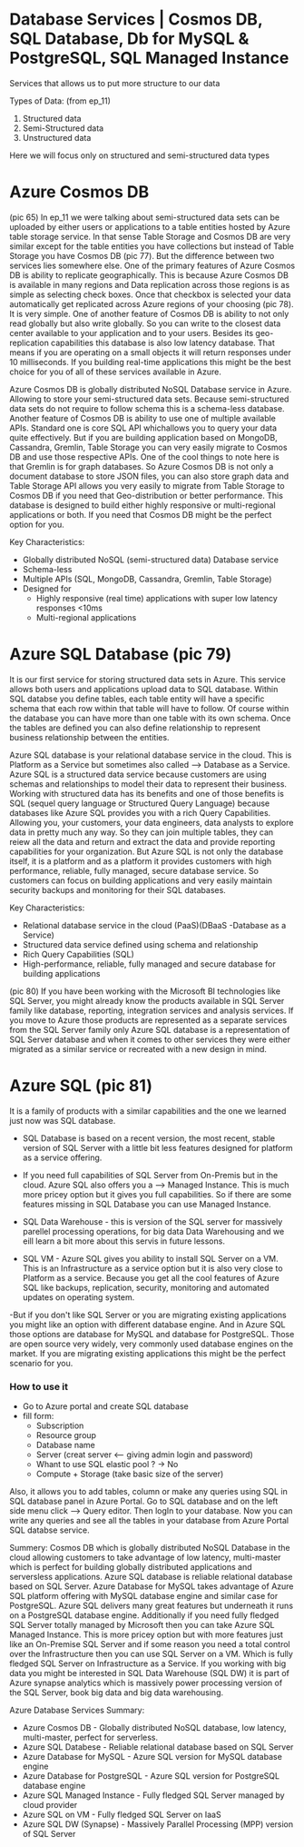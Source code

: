 # Database Services | Cosmos DB, SQL Database, Db for MySQL & PostgreSQL, SQL Managed Instance

Services that allows us to put more structure to our data

Types of Data: (from ep_11)

1. Structured data
2. Semi-Structured data
3. Unstructured data

Here we will focus only on structured and semi-structured data types

# Azure Cosmos DB

(pic 65) In ep_11 we were talking about semi-structured data sets can be uploaded by either users or applications to a table entities hosted by Azure table storage service. In that sense Table Storage and Cosmos DB are very similar except for the table entities you have collections but instead of Table Storage you have Cosmos DB (pic 77). But the difference between two services lies somewhere else.
One of the primary features of Azure Cosmos DB is ability to replicate geographically. This is because Azure Cosmos DB is available in many regions and Data replication across those regions is as simple as selecting check boxes. Once that checkbox is selected your data automatically get replicated across Azure regions of your choosing (pic 78). It is very simple. One of another feature of Cosmos DB is ability to not only read globally but also write globally. So you can write to the closest data center available to your application and to your users. Besides its geo-replication capabilities this database is also low latency database. That means if you are operating on a small objects it will return responses under 10 milliseconds. If you building real-time applications this might be the best choice for you of all of these services available in Azure.

Azure Cosmos DB is globally distributed NoSQL Database service in Azure. Allowing to store your semi-structured data sets. Because semi-structured data sets do not require to follow schema this is a schema-less database. Another feature of Cosmos DB is ability to use one of multiple available APIs. Standard one is core SQL API whichallows you to query your data quite effectively. But if you are building application based on MongoDB, Cassandra, Gremlin, Table Storage you can very easily migrate to Cosmos DB and use those respective APIs. One of the cool things to note here is that Gremlin is for graph databases. So Azure Cosmos DB is not only a document database to store JSON files, you can also store graph data and Table Storage API allows you very easily to migrate from Table Storage to Cosmos DB if you need that Geo-distribution or better performance. This database is designed to build either highly responsive or multi-regional applications or both. If you need that Cosmos DB might be the perfect option for you.

Key Characteristics:

- Globally distributed NoSQL (semi-structured data) Database service
- Schema-less
- Multiple APIs (SQL, MongoDB, Cassandra, Gremlin, Table Storage)
- Designed for
  - Highly responsive (real time) applications with super low latency responses <10ms
  - Multi-regional applications

# Azure SQL Database (pic 79)

It is our first service for storing structured data sets in Azure. This service allows both users and applications upload data to SQL database. Within SQL databse you define tables, each table entity will have a specific schema that each row within that table will have to follow. Of course within the database you can have more than one table with its own schema. Once the tables are defined you can also define relationship to represent business relationship between the entities.

Azure SQL database is your relational database service in the cloud. This is Platform as a Service but sometimes also called --> Database as a Service. Azure SQL is a structured data service because customers are using schemas and relationships to model their data to represent their business. Working with structured data has its benefits and one of those benefits is SQL (sequel query language or Structured Query Language) because databases like Azure SQL provides you with a rich Query Capabilities. Allowing you, your customers, your data engineers, data analysts to explore data in pretty much any way. So they can join multiple tables, they can reiew all the data and return and extract the data and provide reporting capabilities for your organization. But Azure SQL is not only the database itself, it is a platform and as a platform it provides customers with high performance, reliable, fully managed, secure database service. So customers can focus on building applications and very easily maintain security backups and monitoring for their SQL databases.

Key Characteristics:

- Relational database service in the cloud (PaaS)(DBaaS -Database as a Service)
- Structured data service defined using schema and relationship
- Rich Query Capabilities (SQL)
- High-performance, reliable, fully managed and secure database for building applications

(pic 80) If you have been working with the Microsoft BI technologies like SQL Server, you might already know the products available in SQL Server family like database, reporting, integration services and analysis services. If you move to Azure those products are represented as a separate services from the SQL Server family only Azure SQL database is a representation of SQL Server database and when it comes to other services they were either migrated as a similar service or recreated with a new design in mind.

# Azure SQL (pic 81)

It is a family of products with a similar capabilities and the one we learned just now was SQL database.

- SQL Database is based on a recent version, the most recent, stable version of SQL Server with a little bit less features designed for platform as a service offering.

- If you need full capabilities of SQL Server from On-Premis but in the cloud. Azure SQL also offers you a --> Managed Instance. This is much more pricey option but it gives you full capabilities. So if there are some features missing in SQL Database you can use Managed Instance.

- SQL Data Warehouse - this is version of the SQL server for massively parellel processing operations, for big data Data Warehousing and we eill learn a bit more about this servis in future lessons.

- SQL VM - Azure SQL gives you ability to install SQL Server on a VM. This is an Infrastructure as a service option but it is also very close to Platform as a service. Because you get all the cool features of Azure SQL like backups, replication, security, monitoring and automated updates on operating system.

-But if you don't like SQL Server or you are migrating existing applications you might like an option with different database engine. And in Azure SQL those options are database for MySQL and database for PostgreSQL. Those are open source very widely, very commonly used database engines on the market. If you are migrating existing applications this might be the perfect scenario for you.

### How to use it

- Go to Azure portal and create SQL database
- fill form:
  - Subscription
  - Resource group
  - Database name
  - Server (creat server <-- giving admin login and password)
  - Whant to use SQL elastic pool ? -> No
  - Compute + Storage (take basic size of the server)

Also, it allows you to add tables, column or make any queries using SQL in SQL database panel in Azure Portal. Go to SQL database and on the left side menu click --> Query editor. Then logIn to your database. Now you can write any queries and see all the tables in your database from Azure Portal SQL databse service.

Summery:
Cosmos DB which is globally distributed NoSQL Database in the cloud allowing customers to take advantage of low latency, multi-master which is perfect for building globally distributed applications and serversless applications. Azure SQL database is reliable relational database based on SQL Server. Azure Database for MySQL takes advantage of Azure SQL platform offering with MySQL database engine and similar case for PostgreSQL. Azure SQL delivers many great features but underneath it runs on a PostgreSQL database engine. Additionally if you need fully fledged SQL Server totally managed by Microsoft then you can take Azure SQL Managed Instance. This is more pricey option but with more features just like an On-Premise SQL Server and if some reason you need a total control over the Infrastructure then you can use SQL Server on a VM. Which is fully fledged SQL Server on Infrastructure as a Service. If you working with big data you might be interested in SQL Data Warehouse (SQL DW) it is part of Azure synapse analytics which is massively power processing version of the SQL Server, book big data and big data warehousing.

Azure Database Services Summary:

- Azure Cosmos DB - Globally distributed NoSQL database, low latency, multi-master, perfect for serverless.
- Azure SQL Databese - Reliable relational database based on SQL Server
- Azure Database for MySQL - Azure SQL version for MySQL database engine
- Azure Database for PostgreSQL - Azure SQL version for PostgreSQL database engine
- Azure SQL Managed Instance - Fully fledged SQL Server managed by cloud provider
- Azure SQL on VM - Fully fledged SQL Server on IaaS
- Azure SQL DW (Synapse) - Massively Parallel Processing (MPP) version of SQL Server
